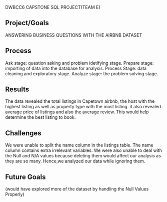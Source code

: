 DWBCC6 CAPSTONE SQL PROJECT(TEAM E)
## Project/Goals

 ANSWERING BUSINESS QUESTIONS WITH THE AIRBNB DATASET
## Process

Ask stage: question asking and problem idetifying stage.
Prepare stage: importing of data into the database for analysis.
Process Stage: data cleaning and exploratory stage.
Analyze stage: the problem solving stage.

## Results
The data revealed the total listings in Capetown airbnb, the host with the highest listing as well as property type with the most listing. it also revealed average price of listings and also the average review. This would help determine the best listing to book.

## Challenges

We were unable to split the name column in the listings table. The name column contains extra irrelevant variables. We were also unable to deal with the Null and N/A values because deleting them would affect our analysis as they are so many. Hence,we analyzed our data while ignoring them.

## Future Goals

(would have explored more of the dataset by handling the Null Values Properly)
